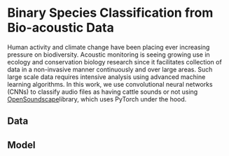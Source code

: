 # Binary Species Classification from Bio-acoustic Data

Human activity and climate change have been placing ever increasing pressure on biodiversity. Acoustic monitoring is seeing growing use in ecology and conservation biology research since it facilitates collection of data in a non-invasive manner continuously and over large areas. Such large scale data requires intensive analysis using advanced machine learning algorithms. In this work, we use convolutional neural networks (CNNs) to classify audio files as having cattle sounds or not using [OpenSoundscape](https://github.com/kitzeslab/opensoundscape)library, which uses PyTorch under the hood.

## Data

## Model

